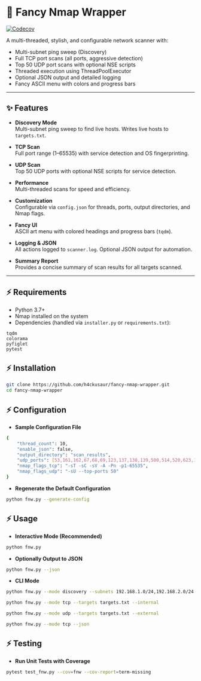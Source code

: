 # 🚀 Fancy Nmap Wrapper

[![Codecov](https://img.shields.io/codecov/c/github/h4ckusaur/fancy-nmap-wrapper/main.svg?style=flat-square)](https://codecov.io/gh/h4ckusaur/fancy-nmap-wrapper)

A multi-threaded, stylish, and configurable network scanner with:

- Multi-subnet ping sweep (Discovery)
- Full TCP port scans (all ports, aggressive detection)
- Top 50 UDP port scans with optional NSE scripts
- Threaded execution using ThreadPoolExecutor
- Optional JSON output and detailed logging
- Fancy ASCII menu with colors and progress bars

---

## ✨ Features

- **Discovery Mode**  
  Multi-subnet ping sweep to find live hosts. Writes live hosts to `targets.txt`.

- **TCP Scan**  
  Full port range (1–65535) with service detection and OS fingerprinting.

- **UDP Scan**  
  Top 50 UDP ports with optional NSE scripts for service detection.

- **Performance**  
  Multi-threaded scans for speed and efficiency.

- **Customization**  
  Configurable via `config.json` for threads, ports, output directories, and Nmap flags.

- **Fancy UI**  
  ASCII art menu with colored headings and progress bars (`tqdm`).

- **Logging & JSON**  
  All actions logged to `scanner.log`. Optional JSON output for automation.

- **Summary Report**  
  Provides a concise summary of scan results for all targets scanned.

---

## ⚡ Requirements

- Python 3.7+  
- Nmap installed on the system
- Dependencies (handled via `installer.py` or `requirements.txt`):

```text
tqdm
colorama
pyfiglet
pytest
```

## ⚡ Installation

```bash
git clone https://github.com/h4ckusaur/fancy-nmap-wrapper.git
cd fancy-nmap-wrapper
```

## ⚡ Configuration

- **Sample Configuration File**
```bash
{
    "thread_count": 10,
    "enable_json": false,
    "output_directory": "scan_results",
    "udp_ports": [53,161,162,67,68,69,123,137,138,139,500,514,520,623,1701,1900,4500,49152,49153,49154,111,135,631,1434,5353],
    "nmap_flags_tcp": "-sT -sC -sV -A -Pn -p1-65535",
    "nmap_flags_udp": "-sU --top-ports 50"
}
```

- **Regenerate the Default Configuration**

```bash
python fnw.py --generate-config
```

## ⚡ Usage

- **Interactive Mode (Recommended)**

```bash
python fnw.py
```

- **Optionally Output to JSON**

```bash
python fnw.py --json
```

- **CLI Mode**

```bash
python fnw.py --mode discovery --subnets 192.168.1.0/24,192.168.2.0/24

python fnw.py --mode tcp --targets targets.txt --internal

python fnw.py --mode udp --targets targets.txt --external

python fnw.py --mode tcp --json
```

## ⚡ Testing

- **Run Unit Tests with Coverage**

```bash
pytest test_fnw.py --cov=fnw --cov-report=term-missing
```

